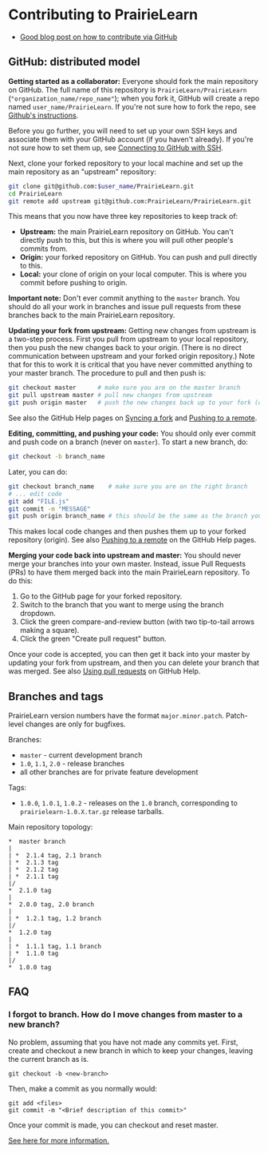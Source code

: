 # Contributing to PrairieLearn

- [Good blog post on how to contribute via GitHub](http://blog.davidecoppola.com/2016/11/howto-contribute-to-open-source-project-on-github/)

## GitHub: distributed model

**Getting started as a collaborator:** Everyone should fork the main repository on GitHub. The full name of this repository is `PrairieLearn/PrairieLearn` (`"organization_name/repo_name"`); when you fork it, GitHub will create a repo named `user_name/PrairieLearn`. If you're not sure how to fork the repo, see [Github's instructions](https://help.github.com/articles/fork-a-repo/).

Before you go further, you will need to set up your own SSH keys and associate them with your GitHub account (if you haven't already). If you're not sure how to set them up, see [Connecting to GitHub with SSH](https://docs.github.com/en/authentication/connecting-to-github-with-ssh).

Next, clone your forked repository to your local machine and set up the main repository as an "upstream" repository:

```sh
git clone git@github.com:$user_name/PrairieLearn.git
cd PrairieLearn
git remote add upstream git@github.com:PrairieLearn/PrairieLearn.git
```

This means that you now have three key repositories to keep track of:

- **Upstream:** the main PrairieLearn repository on GitHub. You can't directly push to this, but this is where you will pull other people's commits from.
- **Origin:** your forked repository on GitHub. You can push and pull directly to this.
- **Local:** your clone of origin on your local computer. This is where you commit before pushing to origin.

**Important note:** Don't ever commit anything to the `master` branch. You should do all your work in branches and issue pull requests from these branches back to the main PrairieLearn repository.

**Updating your fork from upstream:** Getting new changes from upstream is a two-step process. First you pull from upstream to your local repository, then you push the new changes back to your origin. (There is no direct communication between upstream and your forked origin repository.) Note that for this to work it is critical that you have never committed anything to your master branch. The procedure to pull and then push is:

```sh
git checkout master      # make sure you are on the master branch
git pull upstream master # pull new changes from upstream
git push origin master   # push the new changes back up to your fork (origin)
```

See also the GitHub Help pages on [Syncing a fork](https://help.github.com/articles/syncing-a-fork/) and [Pushing to a remote](https://help.github.com/articles/pushing-to-a-remote/).

**Editing, committing, and pushing your code:** You should only ever commit and push code on a branch (never on `master`). To start a new branch, do:

```sh
git checkout -b branch_name
```

Later, you can do:

```sh
git checkout branch_name    # make sure you are on the right branch
# ... edit code
git add "FILE.js"
git commit -m "MESSAGE"
git push origin branch_name # this should be the same as the branch you checked out
```

This makes local code changes and then pushes them up to your forked repository (origin). See also [Pushing to a remote](https://help.github.com/articles/pushing-to-a-remote/) on the GitHub Help pages.

**Merging your code back into upstream and master:** You should never merge your branches into your own master. Instead, issue Pull Requests (PRs) to have them merged back into the main PrairieLearn repository. To do this:

1. Go to the GitHub page for your forked repository.
1. Switch to the branch that you want to merge using the branch dropdown.
1. Click the green compare-and-review button (with two tip-to-tail arrows making a square).
1. Click the green "Create pull request" button.

Once your code is accepted, you can then get it back into your master by updating your fork from upstream, and then you can delete your branch that was merged. See also [Using pull requests](https://help.github.com/articles/using-pull-requests/) on GitHub Help.

## Branches and tags

PrairieLearn version numbers have the format `major.minor.patch`. Patch-level changes are only for bugfixes.

Branches:

- `master` - current development branch
- `1.0`, `1.1`, `2.0` - release branches
- all other branches are for private feature development

Tags:

- `1.0.0`, `1.0.1`, `1.0.2` - releases on the `1.0` branch, corresponding to `prairielearn-1.0.X.tar.gz` release tarballs.

Main repository topology:

```text
*  master branch
|
| *  2.1.4 tag, 2.1 branch
| *  2.1.3 tag
| *  2.1.2 tag
| *  2.1.1 tag
|/
*  2.1.0 tag
|
*  2.0.0 tag, 2.0 branch
|
| *  1.2.1 tag, 1.2 branch
|/
*  1.2.0 tag
|
| *  1.1.1 tag, 1.1 branch
| *  1.1.0 tag
|/
*  1.0.0 tag
```

## FAQ

### I forgot to branch. How do I move changes from master to a new branch?

No problem, assuming that you have not made any commits yet.
First, create and checkout a new branch in which to keep your changes, leaving the current branch as is.

```
git checkout -b <new-branch>
```

Then, make a commit as you normally would:

```
git add <files>
git commit -m "<Brief description of this commit>"
```

Once your commit is made, you can checkout and reset master.

[See here for more information.](https://stackoverflow.com/questions/1394797/move-existing-uncommited-work-to-a-new-branch-in-git)
